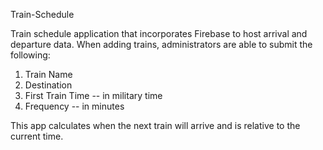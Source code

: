 Train-Schedule

Train schedule application that incorporates Firebase to host arrival and departure data.
When adding trains, administrators are able to submit the following:
  1. Train Name
  2. Destination
  3. First Train Time -- in military time
  4. Frequency -- in minutes

This app calculates when the next train will arrive and is relative to the current time.

